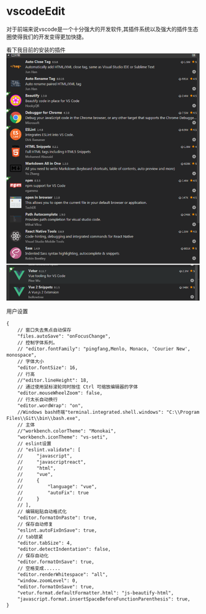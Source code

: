 # vscodeEdit

  对于前端来说vscode是一个十分强大的开发软件,其插件系统以及强大的插件生态圈使得我们的开发变得更加快捷。

  看下我目前的安装的插件
    <br>![avatar](https://raw.githubusercontent.com/ahauzq/Blog/master/png/ve1.png)
    <br>![avatar](https://raw.githubusercontent.com/ahauzq/Blog/master/png/ve2.png)

  用户设置
```
{
    // 窗口失去焦点自动保存
    "files.autoSave": "onFocusChange",
    // 控制字体系列。
    // "editor.fontFamily": "pingfang,Menlo, Monaco, 'Courier New', monospace",
    // 字体大小
    "editor.fontSize": 16,
    // 行高
    //"editor.lineHeight": 18,
    // 通过使用鼠标滚轮同时按住 Ctrl 可缩放编辑器的字体
    "editor.mouseWheelZoom": false,
    // 行太长自动换行
    "editor.wordWrap": "on",
    //Windows bash终端"terminal.integrated.shell.windows": "C:\\Program Files\\Git\\bin\\bash.exe",
    // 主体
    //"workbench.colorTheme": "Monokai",
    "workbench.iconTheme": "vs-seti",
    // eslint设置
    // "eslint.validate": [
    //     "javascript",
    //     "javascriptreact",
    //     "html",
    //     "vue",
    //     {
    //         "language": "vue",
    //         "autoFix": true
    //     }
    // ],
    // 编辑粘贴自动格式化
    "editor.formatOnPaste": true,
    // 保存自动修复
    "eslint.autoFixOnSave": true,
    // tab锁紧
    "editor.tabSize": 4,
    "editor.detectIndentation": false,
    // 保存自动化
    "editor.formatOnSave": true,
    // 空格变成......
    "editor.renderWhitespace": "all",
    "window.zoomLevel": 0,
    "editor.formatOnSave": true,
    "vetur.format.defaultFormatter.html": "js-beautify-html",
    "javascript.format.insertSpaceBeforeFunctionParenthesis": true,
}
```